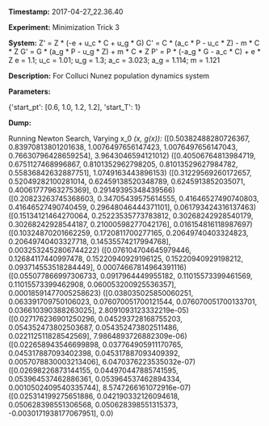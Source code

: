 **Timestamp:** 2017-04-27_22.36.40

**Experiment:** Minimization Trick 3

**System:**
Z' = Z * (-e + u_c * C + u_g * G) 
C' = C * (a_c * P - u_c * Z) - m * C * Z 
G' = G * (a_g * P - u_g * Z) + m * C * Z 
P' = P * (-a_g * G - a_c * C) + e * Z 
e = 1.1; u_c = 1.01; u_g = 1.3; a_c = 3.023; a_g = 1.114; m = 1.121

**Description:** For Colluci Nunez population dynamics system

**Parameters:**

{'start_pt': [0.6, 1.0, 1.2, 1.2], 'start_T': 1}

**Dump:**

Running Newton Search, Varying x_0
*(x, g(x)):*
([0.50382488280726367, 0.83970813801201638, 1.0076497656147423, 1.0076497656147043, 0.76630796428659254], 3.9643046594121012)
([0.40506764813984719, 0.6751127468996867, 0.8101352962798205, 0.81013529627984782, 0.55836842632887751], 1.0749163443896153)
([0.31229569260172657, 0.52049282100281014, 0.62459138520348789, 0.6245913852035071, 0.40061777963275369], 0.29149395348439566)
([0.20823263745368603, 0.34705439575614555, 0.41646527490740803, 0.41646527490740459, 0.29648046444371101], 0.061793424316137463)
([0.15134121464270064, 0.25223535773783812, 0.30268242928540179, 0.30268242928544187, 0.21000598277042176], 0.016154816118987697)
([0.10324870201662259, 0.1720811700277165, 0.20649740403324823, 0.20649740403327718, 0.14535574217994768], 0.0032532452806744222)
([0.076104704645979446, 0.12684117440997478, 0.15220940929196125, 0.15220940929198212, 0.093714553518284449], 0.00074667814964391116)
([0.055077866997306733, 0.0917964449955182, 0.11015573399461569, 0.11015573399462908, 0.060053200925536357], 0.00018591477005258623)
([0.038035025850060251, 0.063391709750106023, 0.076070051700121544, 0.076070051700133701, 0.036610390388263025], 2.8091093123332219e-05)
([0.027176236901250296, 0.045293728168755203, 0.054352473802503687, 0.054352473802511486, 0.022112511828542569], 7.9864893726882309e-06)
([0.022658943546699898, 0.037764905911170765, 0.045317887093402398, 0.045317887093409392, 0.0057078830003213406], 6.0470376223535032e-07)
([0.02698226873144155, 0.044970447885741595, 0.053964537462886361, 0.053964537462894334, 0.0010502409540335744], 8.5747266161072916e-07)
([0.025314199275651886, 0.042190332126094618, 0.050628398551306568, 0.050628398551315373, -0.0030171938177067951], 0.0)
